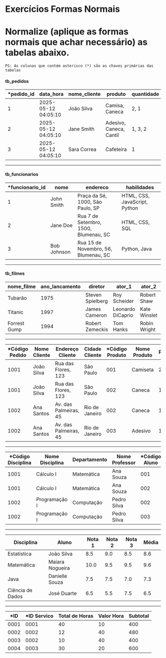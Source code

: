 # Exercícios Formas Normais

# Normalize (aplique as formas normais que achar necessário) as tabelas abaixo.

```
PS: As colunas que contém asterisco (*) são as chaves primárias das tabelas
```

#### tb_pedidos

| \*pedido_id | data_hora           | nome_cliente | produto                 | quantidade |
| ----------- | ------------------- | ------------ | ----------------------- | ---------- |
| 1           | 2025-05-12 04:05:10 | João Silva   | Camisa, Caneca          | 2, 1       |
| 2           | 2025-05-12 04:05:10 | Jane Smith   | Adesivo, Caneca, Cantil | 1, 3, 2    |
| 3           | 2025-05-12 04:05:10 | Sara Correa  | Cafeteira               | 1          |

---

#### tb_funcionarios

| \*funcionario_id | nome        | endereco                              | habilidades                   |
| ---------------- | ----------- | ------------------------------------- | ----------------------------- |
| 1                | John Smith  | Praça da Sé, 1000, São Paulo, SP      | HTML, CSS, JavaScript, Python |
| 2                | Jane Doe    | Rua 7 de Setembro, 1500, Blumenau, SC | HTML, CSS, SQL                |
| 3                | Bob Johnson | Rua 15 de Novembro, 56, Blumenau, SC  | Python, Java                  |

---

#### tb_filmes

| nome_filme   | ano_lancamento | diretor          | ator_1            | ator_2       | ator_3           |
| ------------ | -------------- | ---------------- | ----------------- | ------------ | ---------------- |
| Tubarão      | 1975           | Steven Spielberg | Roy Scheider      | Robert Shaw  | Richard Dreyfuss |
| Titanic      | 1997           | James Cameron    | Leonardo DiCaprio | Kate Winslet | Billy Zane       |
| Forrest Gump | 1994           | Robert Zemeckis  | Tom Hanks         | Robin Wright | Gary Sinise      |

---

| \*Código Pedido | Nome Cliente | Endereço Cliente      | Cidade Cliente | \*Código Produto | Nome Produto | Preço |
| --------------- | ------------ | --------------------- | -------------- | ---------------- | ------------ | ----- |
| 1001            | João Silva   | Rua das Flores, 123   | São Paulo      | 001              | Camiseta     | 29.99 |
| 1001            | João Silva   | Rua das Flores, 123   | São Paulo      | 002              | Caneca       | 12.99 |
| 1002            | Ana Santos   | Av. das Palmeiras, 45 | Rio de Janeiro | 002              | Caneca       | 12.99 |
| 1002            | Ana Santos   | Av. das Palmeiras, 45 | Rio de Janeiro | 003              | Adesivo      | 1.99  |

---

| \*Código Disciplina | Nome Disciplina | Departamento | Nome Professor | \*Código Aluno | Nome Aluno  | Nota |
| ------------------- | --------------- | ------------ | -------------- | -------------- | ----------- | ---- |
| 1001                | Cálculo I       | Matemática   | Ana Souza      | 001            | João Silva  | 8.0  |
| 1001                | Cálculo I       | Matemática   | Ana Souza      | 002            | Ana Santos  | 6.5  |
| 1002                | Programação I   | Computação   | Pedro Silva    | 002            | Ana Santos  | 9.0  |
| 1002                | Programação I   | Computação   | Pedro Silva    | 003            | Carlos Lima | 7.5  |

---

| Disciplina       | Aluno           | Nota 1 | Nota 2 | Nota 3 | Média |
| ---------------- | --------------- | ------ | ------ | ------ | ----- |
| Estatística      | João Silva      | 8.5    | 9.0    | 8.5    | 8.6   |
| Matemática       | Maiara Nogueira | 10.0   | 9.5    | 9.5    | 9.6   |
| Java             | Danielle Souza  | 7.5    | 7.5    | 7.0    | 7.3   |
| Ciência de Dados | José Duarte     | 6.5    | 5.5    | 7.5    | 6.5   |

---

| \*ID | \*ID Servico | Total de Horas | Valor Hora | Subtotal |
| ---- | ------------ | -------------- | ---------- | -------- |
| 0001 | 0001         | 40             | 10         | 400      |
| 0002 | 0002         | 12             | 40         | 480      |
| 0003 | 0002         | 10             | 40         | 400      |
| 0004 | 0003         | 30             | 20         | 600      |
